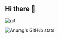 ## Hi there 👋

<img scr="https://github.com/GWizard90/GWizard90/blob/main/ce351f9e3c272544768dd94411767547ba18785567cc698d5710e22263155188.gif" alt="gif" witdh="200">


![Anurag's GitHub stats](https://github-readme-stats.vercel.app/api?username=GWizard90&show_icons=true&theme=radical)
